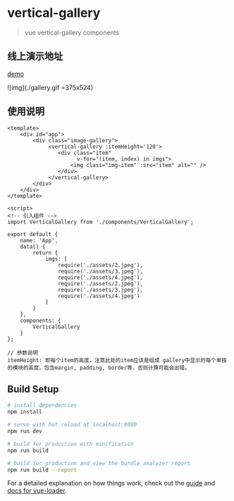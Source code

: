 # vertical-gallery

> vue vertical-gallery components

## 线上演示地址


[demo](https://jiaochunxiao.github.io/vue-vertical-gallery/)

![img](./gallery.gif =375x524)
## 使用说明

```
<template>
    <div id="app">
        <div class="image-gallery">
             <vertical-gallery :itemHeight='120'>
                <div class="item"
                      v-for="(item, index) in imgs">
                    <img class="img-item" :src="item" alt="" />      
                </div>
             </vertical-gallery>
        </div>
    </div>
</template>

<script>
<!-- 引入组件 -->
import VerticalGallery from './components/VerticalGallery';

export default {
    name: 'App',
    data() {
        return {
            imgs: [
                require('./assets/2.jpeg'),
                require('./assets/3.jpeg'),
                require('./assets/4.jpeg'),
                require('./assets/2.jpeg'),
                require('./assets/3.jpeg'),
                require('./assets/4.jpeg')
            ]
        }
    },
    components: {
        VerticalGallery
    }
};

// 参数说明
itemHeight: 即每个item的高度，注意此处的item应该是组成 gallery中显示的每个单独的模块的高度，包含margin, padding, border等，否则计算可能会出错。
```

## Build Setup

``` bash
# install dependencies
npm install

# serve with hot reload at localhost:8080
npm run dev

# build for production with minification
npm run build

# build for production and view the bundle analyzer report
npm run build --report
```

For a detailed explanation on how things work, check out the [guide](http://vuejs-templates.github.io/webpack/) and [docs for vue-loader](http://vuejs.github.io/vue-loader).
